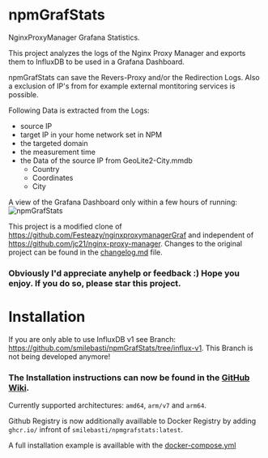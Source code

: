 # npmGrafStats
NginxProxyManager Grafana Statistics.

This project analyzes the logs of the Nginx Proxy Manager and exports them to InfluxDB to be used in a Grafana Dashboard.

npmGrafStats can save the Revers-Proxy and/or the Redirection Logs. Also a exclusion of IP's from for example external montitoring services is possible. 

Following Data is extracted from the Logs:
- source IP
- target IP in your home network set in NPM
- the targeted domain
- the measurement time
- the Data of the source IP from GeoLite2-City.mmdb
  - Country
  - Coordinates
  - City

A view of the Grafana Dashboard only within a few hours of running:
![npmGrafStats](https://user-images.githubusercontent.com/60941345/203383131-50b7197e-2e58-4bb1-a7e6-d92e15d3430a.png)

This project is a modified clone of  https://github.com/Festeazy/nginxproxymanagerGraf and independent of https://github.com/jc21/nginx-proxy-manager. Changes to the original project can be found in the [changelog.md](https://github.com/smilebasti/npmGrafStats/blob/main/changelog.md) file.


### Obviously I'd appreciate anyhelp or feedback :) Hope you enjoy. If you do so, please star this project.

# Installation
If you are only able to use InfluxDB v1 see Branch: https://github.com/smilebasti/npmGrafStats/tree/influx-v1. This Branch is not being developed anymore!

### The Installation instructions can now be found in the [GitHub Wiki](https://github.com/smilebasti/npmGrafStats/wiki). 
Currently supported architectures: `amd64`, `arm/v7` and `arm64`.

Github Registry is now additionally availlable to Docker Registry by adding `ghcr.io/` infront of `smilebasti/npmgrafstats:latest`.

A full installation example is availlable with the [docker-compose.yml](https://github.com/smilebasti/npmGrafStats/blob/main/docker-compose.yml)
